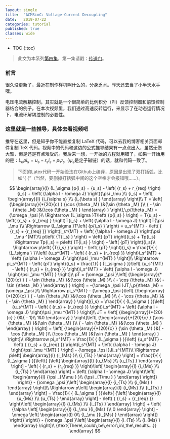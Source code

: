 ```yaml
---
layout: single
title:  "ACMSimC: Voltage-Current Decoupling"
date:   2019-07-22
categories: tutorial
published: true
classes: wide
---
```


* TOC
{:toc}
> 此文为本系列[第四集](https://www.bilibili.com/video/av60367448/)，第一集请戳：[传送门](https://www.bilibili.com/video/av51496015)。

### 前言

很久没更新了，最近在制作样机啊什么的，分身乏术。昨天还去当了小半天水手嘿。

电压电流解耦控制，其实就是一个很简单的比例积分（PI）反馈控制器和前馈控制器结合的例子。在本次视频里，我们通过高速反转运行，来显示了在动态运行情况下，电流环解耦控制的必要性。



### 这里就是一些推导，具体去看视频吧

推导在这里，但是知乎你不能直接复制 LaTeX 代码，可以去我的博客相关页面邮件复制 TeX 代码。视频中的代码和这边的公式推导结果有一点点出入，虽然无伤大雅，但是还是有点难受的。我后来一想，一开始的方程就用错了，如果一开始用的是：$L_\sigma p i_s = u_s -r_s i_s + p\psi_s$（$\psi_s$是定子磁链）的话，就和代码一致了。

>  下面的Latex代码一开始没法在Github上编译，原因是出现了双打括弧，比如“{ {”（当然，要删掉打括弧中间的这个空格才会报错哦……）。

$$
\begin{array}{l}
{L_\sigma }p{i_s} = {u_s} - \left( {r_s} + r_{req} \right){i_s} + \left( {\alpha I - \omega J} \right){\psi _\mu }\\
{i_s} = \left[ \begin{array}{l}
{i_{\alpha s} }\\
{i_{\beta s} }
\end{array} \right]\\
T = \left[ {\begin{array}{*{20}{c} }
{\cos {\theta _M} }&{\sin {\theta _M} }\\
{ - \sin {\theta _M} }&{\cos {\theta _M} }
\end{array} } \right],\,p{\theta _M} = {\omega _\psi }\\
 \Rightarrow {L_\sigma }T\left( {p{i_s} } \right) = T{u_s} - \left( {r_s} + {r_{req} } \right)T{i_s} + \left( {\alpha I - \omega J} \right)T{\psi _\mu }\\
 \Rightarrow {L_\sigma }T\left( {p{i_s} } \right) = u_s^{MT} - \left( { {r_s} + {r_{req} }} \right)i_s^{MT} + \left( {\alpha I - \omega J} \right)\psi _\mu ^{MT}\\
p\left( {T{i_s} } \right) = \left( {pT} \right){i_s} + Tp{i_s} \Rightarrow Tp{i_s} = p\left( {T{i_s} } \right) - \left( {pT} \right){i_s}\\
 \Rightarrow p\left( {T{i_s} } \right) - \left( {pT} \right){i_s} = \frac{1}{ { {L_\sigma } }}\left[ {u_s^{MT} - \left( { {r_s} + {r_{req} }} \right)i_s^{MT} + \left( {\alpha I - \omega J} \right)\psi _\mu ^{MT} } \right]\\
 \Rightarrow pi_s^{MT} - \left( {pT} \right){i_s} = \frac{1}{ { {L_\sigma } }}\left[ {u_s^{MT} - \left( { {r_s} + {r_{req} }} \right)i_s^{MT} + \left( {\alpha I - \omega J} \right)\psi _\mu ^{MT} } \right]\\
pT = {\omega _\psi }\left[ {\begin{array}{*{20}{c} }
{ - \sin {\theta _M} }&{\cos {\theta _M} }\\
{ - \cos {\theta _M} }&{ - \sin {\theta _M} }
\end{array} } \right] = -{\omega _\psi }JT,\,p{\theta _M} = {\omega _\psi }\\
 \Rightarrow pi_s^{MT} - {\omega _\psi }\left[ {\begin{array}{*{20}{c} }
{ - \sin {\theta _M} }&{\cos {\theta _M} }\\
{ - \cos {\theta _M} }&{ - \sin {\theta _M} }
\end{array} } \right]{i_s} = \frac{1}{ { {L_\sigma } }}\left[ {u_s^{MT} - \left( { {r_s} + {r_{req} }} \right)i_s^{MT} + \left( {\alpha I - \omega J} \right)\psi _\mu ^{MT} } \right]\\
JT = \left[ {\begin{array}{*{20}{c} }
0&{ - 1}\\
1&0
\end{array} } \right]\left[ {\begin{array}{*{20}{c} }
{\cos {\theta _M} }&{\sin {\theta _M} }\\
{ - \sin {\theta _M} }&{\cos {\theta _M} }
\end{array} } \right] = \left[ {\begin{array}{*{20}{c} }
{\sin {\theta _M} }&{ - \cos {\theta _M} }\\
{\cos {\theta _M} }&{\sin {\theta _M} }
\end{array} } \right]\\
 \Rightarrow pi_s^{MT} = \frac{1}{ { {L_\sigma } }}\left[ {u_s^{MT} - \left( { {r_s} + {r_{req} }} \right)i_s^{MT} + \left( {\alpha I - \omega J} \right)\psi _\mu ^{MT} } \right] - {\omega _\psi }Ji_s^{MT}\\
 \Rightarrow p\left[ \begin{array}{l}
{i_{Ms} }\\
{i_{Ts} }
\end{array} \right] = \frac{1}{ { {L_\sigma } }}\left\{ {\left[ \begin{array}{l}
{u_{Ms} }\\
{u_{Ts} }
\end{array} \right] - \left( { {r_s} + {r_{req} }} \right)\left[ \begin{array}{l}
{i_{Ms} }\\
{i_{Ts} }
\end{array} \right] + \left( {\alpha I - \omega J} \right)\left[ \begin{array}{l}
{\psi _{M\mu } }\\
{\psi _{T\mu } }
\end{array} \right]} \right\} - {\omega _\psi }\left[ \begin{array}{l}
{i_{Ts} }\\
{i_{Ms} }
\end{array} \right]\\
 \Rightarrow p\left[ \begin{array}{l}
{i_{Ms} }\\
{i_{Ts} }
\end{array} \right] = \frac{1}{ { {L_\sigma } }}\left\{ {\left[ \begin{array}{l}
{u_{Ms} }\\
{u_{Ts} }
\end{array} \right] - \left( { {r_s} + {r_{req} }} \right)\left[ \begin{array}{l}
{i_{Ms} }\\
{i_{Ts} }
\end{array} \right] + \left( {\alpha \left[ \begin{array}{l}
{L_\mu }{i_{Ms} }\\
0
\end{array} \right] - \omega \left[ \begin{array}{l}
0\\
{L_\mu }{i_{Ms} }
\end{array} \right]} \right)} \right\} - {\omega _\psi }\left[ \begin{array}{l}
{i_{Ts} }\\
{i_{Ms} }
\end{array} \right]\\
{\text{There\,could\,be\,error\,in\,the\,results...}}
\end{array}
$$

